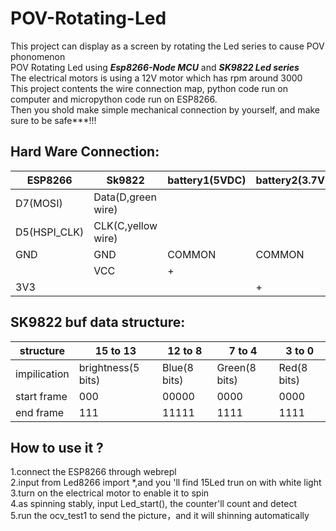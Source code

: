 # POV-Rotating-Led
 This project can display as a screen by rotating the Led series to cause POV phonomenon  
POV Rotating Led using ***Esp8266-Node MCU*** and ***SK9822 Led series***  
The electrical motors is using a 12V motor which has rpm around 3000  
This project contents the wire connection map, python code run on computer and micropython code run on ESP8266.  
Then you shold make simple mechanical connection by yourself, and make sure to be safe***!!!

## Hard Ware Connection:  
|ESP8266| Sk9822|battery1(5VDC)|battery2(3.7VDC)|
|----|----|----|----|
|D7(MOSI)|Data(D,green wire)|
|D5(HSPI_CLK)|CLK(C,yellow wire)|
|GND|GND|COMMON|COMMON|          
|   |VCC|+||                   
|3V3|||+| 


## SK9822 buf data structure:  
|structure|15 to 13|12 to 8|7 to 4|3 to 0|       
|----|----|----|----|----|
|impilication|brightness(5 bits)|Blue(8 bits)|Green(8 bits)|Red(8 bits)|
|start frame|000|00000|0000|0000|
|end frame|111|11111|1111|1111|

## How to use it ?  
1.connect the ESP8266 through webrepl  
2.input  from Led8266 import *,and you 'll find 15Led trun on with white light  
3.turn on the electrical motor to enable it to spin  
4.as spinning stably, input Led_start(), the counter'll count and detect  
5.run the ocv_test1 to send the picture，and it will shinning automatically  

